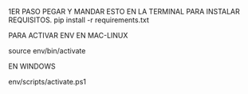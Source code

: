 1ER PASO PEGAR Y MANDAR ESTO EN LA TERMINAL PARA INSTALAR REQUISITOS.
pip install -r requirements.txt



PARA ACTIVAR ENV EN MAC-LINUX 

source env/bin/activate   

EN WINDOWS

env/scripts/activate.ps1